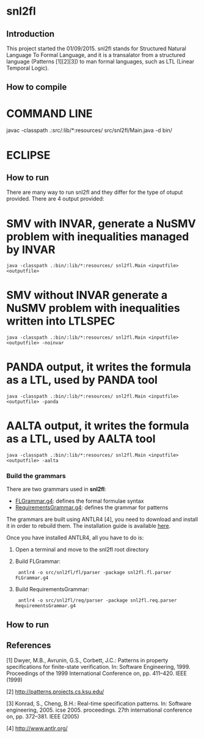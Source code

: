 
# snl2fl

## Introduction
   This project started the 01/09/2015. snl2fl stands for Structured
   Natural Language To Formal Language, and it is a transalator from a
   structured language (Patterns [1][2][3]) to man formal languages, such
   as LTL (Linear Temporal Logic).

## How to compile
   # COMMAND LINE
   javac -classpath .:src/:lib/*:resources/ src/snl2fl/Main.java -d bin/

   # ECLIPSE
     
## How to run
  There are many way to run snl2fl and they differ for the type of otuput provided.
  There are 4 output provided: 

  # SMV with INVAR, generate a NuSMV problem with inequalities managed by INVAR
    java -classpath .:bin/:lib/*:resources/ snl2fl.Main <inputfile> <outputfile>

  # SMV without INVAR generate a NuSMV problem with inequalities written into LTLSPEC 
    java -classpath .:bin/:lib/*:resources/ snl2fl.Main <inputfile> <outputfile> -noinvar

  # PANDA output, it writes the formula as a LTL, used by PANDA tool  
    java -classpath .:bin/:lib/*:resources/ snl2fl.Main <inputfile> <outputfile> -panda

  # AALTA output, it writes the formula as a LTL, used by AALTA tool  
    java -classpath .:bin/:lib/*:resources/ snl2fl.Main <inputfile> <outputfile> -aalta

### Build the grammars

There are two grammars used in **snl2fl**: 

* [FLGrammar.g4](FLGrammar.g4): defines the formal formulae syntax
* [RequirementsGrammar.g4](RequirementsGrammar.g4): defines the grammar for patterns

The grammars are built using ANTLR4 [4], you need to download and install
it in order to rebuild them. The installation guide is available
[here](https://github.com/antlr/antlr4/blob/master/doc/getting-started.md).
 
Once you have installed ANTLR4, all you have to do is:

1. Open a terminal and move to the snl2fl root directory

2. Build FLGrammar:

        antlr4 -o src/snl2fl/fl/parser -package snl2fl.fl.parser FLGrammar.g4

3. Build RequirementsGrammar:
        
        antlr4 -o src/snl2fl/req/parser -package snl2fl.req.parser RequirementsGrammar.g4

## How to run


## References

   [1] Dwyer, M.B., Avrunin, G.S., Corbett, J.C.: Patterns in property
   specifications for finite-state verification. In: Software
   Engineering, 1999. Proceedings of the 1999 International Conference
   on, pp. 411–420. IEEE (1999)

   [2] http://patterns.projects.cs.ksu.edu/

   [3] Konrad, S., Cheng, B.H.: Real-time specification patterns. In:
   Software engineering, 2005. icse 2005.  proceedings. 27th
   international conference on, pp. 372–381. IEEE (2005)
   
   [4] http://www.antlr.org/